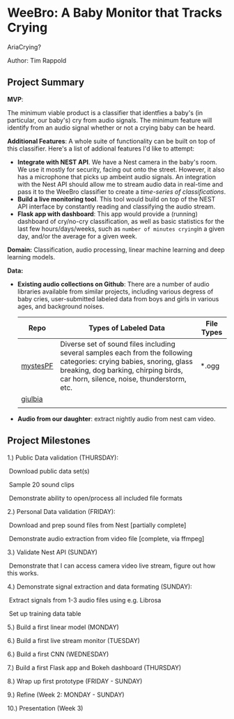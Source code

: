 # WeeBro: A Baby Monitor that Tracks Crying 

AriaCrying?

Author: Tim Rappold

## Project Summary

**MVP**:

The minimum viable product is a classifier that  identfies a baby's (in particular, our baby's) cry from audio signals. The minimum feature will identify from an audio signal whether or not a crying baby can be heard.

**Additional Features**: A whole suite of functionality can be built on top of this classifier. Here's a list of addional features I'd like to attempt:

* **Integrate with NEST API**. We have a Nest camera in the baby's room. We use it mostly for security, facing out onto the street. However, it also has a microphone that picks up ambeint audio signals. An integration with the Nest API should allow me to stream audio data in real-time and pass it to the WeeBro classifier to create a *time-series of classifications*.
* **Build a live monitoring tool**. This tool would build on top of the NEST API interface by constantly reading and classifying the audio stream.
* **Flask app with dashboard**: This app would provide a (running) dashboard of cry/no-cry classification, as well as basic statistics for the last few hours/days/weeks, such as `number of minutes crying`in a given day, and/or the average for a given week.

**Domain:**  Classification, audio processing, linear machine learning and deep learning models.

**Data:** 

* **Existing audio collections on Github**: There are a number of audio libraries available from similar projects, including various degress of baby cries, user-submitted labeled data from boys and girls in various ages, and background noises.

  | Repo                                                     | Types of Labeled Data                                        | File Types |
  | -------------------------------------------------------- | ------------------------------------------------------------ | ---------- |
  | [mystesPF](https://github.com/mystesPF)                  | Diverse set of sound files including several samples each from the following categories: crying babies, snoring, glass breaking, dog barking, chirping birds, car horn, silence, noise, thunderstorm, etc. | *.ogg      |
  | [giulbia](https://github.com/giulbia/baby_cry_detection) |                                                              |            |
  |                                                          |                                                              |            |

  

* **Audio from our daughter**: extract nightly audio from nest cam video.



## Project Milestones

1.) Public Data validation (THURSDAY):

​	Download public data set(s)

​	Sample 20 sound clips

​	Demonstrate ability to open/process all included file formats



2.) Personal Data validation (FRIDAY):

​	Download and prep sound files from Nest [partially complete]

​	Demonstrate audio extraction from video file [complete, via ffmpeg]



3.) Validate Nest API (SUNDAY)

​	Demonstrate that I can access camera video live stream, figure out how this works.



4.) Demonstrate signal extraction and data formating (SUNDAY):

​	Extract signals from 1-3 audio files using e.g. Librosa

​	Set up training data table 



5.) Build a first linear model (MONDAY)

6.) Build a first live stream monitor (TUESDAY)

6.) Build a first CNN (WEDNESDAY)

7.) Build a first Flask app and Bokeh dashboard (THURSDAY)

8.) Wrap up first prototype (FRIDAY - SUNDAY)

9.) Refine (Week 2: MONDAY - SUNDAY)

10.) Presentation (Week 3)

 